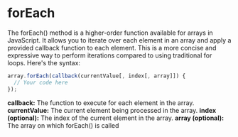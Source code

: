 # forEach

The forEach() method is a higher-order function available for arrays in JavaScript. It allows you to iterate over each element in an array and apply a provided callback function to each element. This is a more concise and expressive way to perform iterations compared to using traditional for loops. Here's the syntax:

```javascript
array.forEach(callback(currentValue[, index[, array]]) {
  // Your code here
});

```

**callback:** The function to execute for each element in the array.
**currentValue:** The current element being processed in the array.
**index (optional):** The index of the current element in the array.
**array (optional):** The array on which forEach() is called